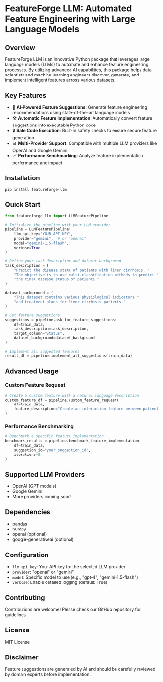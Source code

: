 # FeatureForge LLM: Automated Feature Engineering with Large Language Models

## Overview

FeatureForge LLM is an innovative Python package that leverages large language models (LLMs) to automate and enhance feature engineering processes. By utilizing advanced AI capabilities, this package helps data scientists and machine learning engineers discover, generate, and implement intelligent features across various datasets.

## Key Features

- 🤖 **AI-Powered Feature Suggestions**: Generate feature engineering recommendations using state-of-the-art language models
- 🛠️ **Automatic Feature Implementation**: Automatically convert feature suggestions into executable Python code
- 🔒 **Safe Code Execution**: Built-in safety checks to ensure secure feature generation
- 📊 **Multi-Provider Support**: Compatible with multiple LLM providers like OpenAI and Google Gemini
- 📈 **Performance Benchmarking**: Analyze feature implementation performance and impact

## Installation

```bash
pip install featureforge-llm
```

## Quick Start

```python
from featureforge_llm import LLMFeaturePipeline

# Initialize the pipeline with your LLM provider
pipeline = LLMFeaturePipeline(
    llm_api_key="YOUR_API_KEY", 
    provider="gemini",  # or "openai"
    model="gemini-1.5-flash",
    verbose=True
)

# Define your task description and dataset background
task_description = (
    "Predict the disease state of patients with liver cirrhosis. "
    "The objective is to use multi-classification methods to predict "
    "the final disease status of patients."
)

dataset_background = (
    "This dataset contains various physiological indicators "
    "and treatment plans for liver cirrhosis patients."
)

# Get feature suggestions
suggestions = pipeline.ask_for_feature_suggestions(
    df=train_data,
    task_description=task_description,
    target_column="Status",
    dataset_background=dataset_background
)

# Implement all suggested features
result_df = pipeline.implement_all_suggestions(train_data)
```

## Advanced Usage

### Custom Feature Request

```python
# Create a custom feature with a natural language description
custom_feature_df = pipeline.custom_feature_request(
    df=train_data, 
    feature_description="Create an interaction feature between patient age and treatment duration"
)
```

### Performance Benchmarking

```python
# Benchmark a specific feature implementation
benchmark_results = pipeline.benchmark_feature_implementation(
    df=train_data, 
    suggestion_id="your_suggestion_id", 
    iterations=5
)
```

## Supported LLM Providers

- OpenAI (GPT models)
- Google Gemini
- More providers coming soon!

## Dependencies

- pandas
- numpy
- openai (optional)
- google-generativeai (optional)

## Configuration

- `llm_api_key`: Your API key for the selected LLM provider
- `provider`: "openai" or "gemini"
- `model`: Specific model to use (e.g., "gpt-4", "gemini-1.5-flash")
- `verbose`: Enable detailed logging (default: True)

## Contributing

Contributions are welcome! Please check our GitHub repository for guidelines.

## License

MIT License

## Disclaimer

Feature suggestions are generated by AI and should be carefully reviewed by domain experts before implementation.
```

